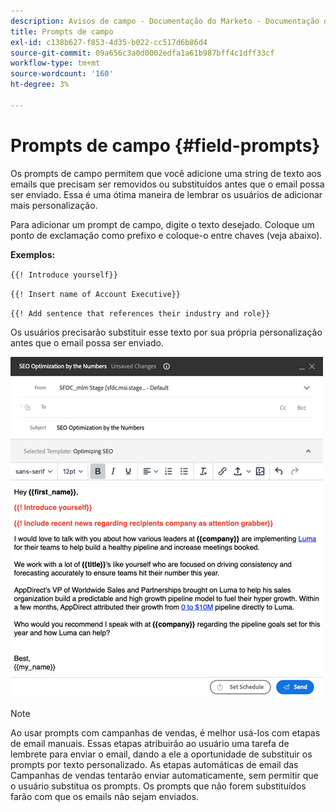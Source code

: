 ```yaml
---
description: Avisos de campo - Documentação do Marketo - Documentação do produto
title: Prompts de campo
exl-id: c138b627-f853-4d35-b022-cc517d6b86d4
source-git-commit: 09a656c3a0d0002edfa1a61b987bff4c1dff33cf
workflow-type: tm+mt
source-wordcount: '160'
ht-degree: 3%

---
```


# Prompts de campo {#field-prompts}

Os prompts de campo permitem que você adicione uma string de texto aos emails que precisam ser removidos ou substituídos antes que o email possa ser enviado. Essa é uma ótima maneira de lembrar os usuários de adicionar mais personalização.

Para adicionar um prompt de campo, digite o texto desejado. Coloque um ponto de exclamação como prefixo e coloque-o entre chaves (veja abaixo).

**Exemplos:**

`{{! Introduce yourself}}`

`{{! Insert name of Account Executive}}`

`{{! Add sentence that references their industry and role}}`

<p>Os usuários precisarão substituir esse texto por sua própria personalização antes que o email possa ser enviado.

![](assets/field-prompts-1.png)

>[!NOTE]
>
>Ao usar prompts com campanhas de vendas, é melhor usá-los com etapas de email manuais. Essas etapas atribuirão ao usuário uma tarefa de lembrete para enviar o email, dando a ele a oportunidade de substituir os prompts por texto personalizado. As etapas automáticas de email das Campanhas de vendas tentarão enviar automaticamente, sem permitir que o usuário substitua os prompts. Os prompts que não forem substituídos farão com que os emails não sejam enviados.
